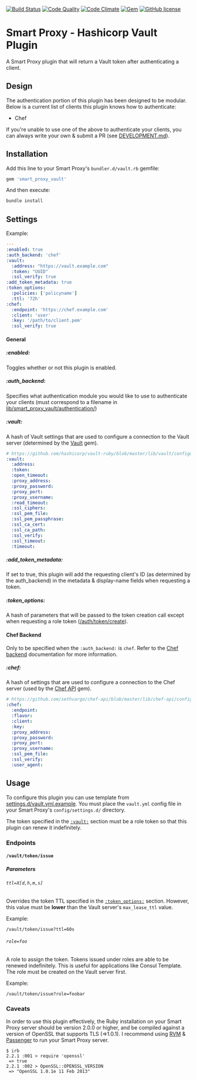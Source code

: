 [![Build Status](https://img.shields.io/travis/theforeman/smart_proxy_vault/master.svg)](https://travis-ci.org/theforeman/smart_proxy_vault)
[![Code Quality](https://img.shields.io/codeclimate/github/visioncritical/smart_proxy_vault.svg)](https://codeclimate.com/github/visioncritical/smart_proxy_vault)
[![Code Climate](https://img.shields.io/codeclimate/coverage/github/visioncritical/smart_proxy_vault.svg)](https://codeclimate.com/github/visioncritical/smart_proxy_vault/coverage)
[![Gem](https://img.shields.io/gem/v/smart_proxy_vault.svg)](https://rubygems.org/gems/smart_proxy_vault/versions)
[![GitHub license](https://img.shields.io/badge/license-GPLv3-blue.svg)](./LICENSE)


# Smart Proxy - Hashicorp Vault Plugin

A Smart Proxy plugin that will return a Vault token after authenticating a client.

## Design

The authentication portion of this plugin has been designed to be modular. Below is a current list of clients this plugin knows how to authenticate:

* Chef

If you're unable to use one of the above to authenticate your clients, you can always write your own & submit a PR (see [DEVELOPMENT.md](documentation/DEVELOPMENT.md)).

## Installation

Add this line to your Smart Proxy's `bundler.d/vault.rb` gemfile:

```ruby
gem 'smart_proxy_vault'
```

And then execute:

```bash
bundle install
```

## Settings

Example:

```yaml
---
:enabled: true
:auth_backend: 'chef'
:vault:
  :address: "https://vault.example.com"
  :token: "UUID"
  :ssl_verify: true
:add_token_metadata: true
:token_options:
  :policies: ['policyname']
  :ttl: '72h'
:chef:
  :endpoint: 'https://chef.example.com'
  :client: 'user'
  :key: '/path/to/client.pem'
  :ssl_verify: true
```

#### General

##### :enabled:

Toggles whether or not this plugin is enabled.

##### :auth_backend:

Specifies what authentication module you would like to use to authenticate your clients (must correspond to a filename in [lib/smart_proxy_vault/authentication/](lib/smart_proxy_vault/authentication/))

##### :vault:

A hash of Vault settings that are used to configure a connection to the Vault server (determined by the [Vault](https://github.com/hashicorp/vault-ruby) gem).

```yaml
# https://github.com/hashicorp/vault-ruby/blob/master/lib/vault/configurable.rb
:vault:
  :address:
  :token:
  :open_timeout:
  :proxy_address:
  :proxy_password:
  :proxy_port:
  :proxy_username:
  :read_timeout:
  :ssl_ciphers:
  :ssl_pem_file:
  :ssl_pem_passphrase:
  :ssl_ca_cert:
  :ssl_ca_path:
  :ssl_verify:
  :ssl_timeout:
  :timeout:
```

##### :add_token_metadata:

If set to true, this plugin will add the requesting client's ID (as determined by the auth_backend) in the metadata & display-name fields when requesting a token.

##### :token_options:

A hash of parameters that will be passed to the token creation call except when requesting a role token ([/auth/token/create](https://www.vaultproject.io/docs/auth/token.html)).

#### Chef Backend

Only to be specified when the `:auth_backend:` is `chef`. Refer to the [Chef backend](documentation/CHEF.md) documentation for more information.

##### :chef:

A hash of settings that are used to configure a connection to the Chef server (used by the [Chef API](https://github.com/sethvargo/chef-api) gem).

```yaml
# https://github.com/sethvargo/chef-api/blob/master/lib/chef-api/configurable.rb
:chef:
  :endpoint:
  :flavor:
  :client:
  :key:
  :proxy_address:
  :proxy_password:
  :proxy_port:
  :proxy_username:
  :ssl_pem_file:
  :ssl_verify:
  :user_agent:
```

## Usage

To configure this plugin you can use template from [settings.d/vault.yml.example](settings.d/vault.yml.example). You must place the `vault.yml` config file in your Smart Proxy's `config/settings.d/` directory.

The token specified in the [`:vault:`](#vault) section must be a role token so that this plugin can renew it indefinitely.

### Endpoints

#### `/vault/token/issue`

##### Parameters

###### `ttl=X[d,h,m,s]`

Overrides the token TTL specified in the [`:token_options:`](#token_options) section. However, this value must be **lower** than the Vault server's `max_lease_ttl` value.

Example:

`/vault/token/issue?ttl=60s`

###### `role=foo`

A role to assign the token. Tokens issued under roles are able to be renewed indefinitely. This is useful for applications like Consul Template. The role must be created on the Vault server first.

Example:

`/vault/token/issue?role=foobar`

### Caveats

In order to use this plugin effectively, the Ruby installation on your Smart Proxy server should be version 2.0.0 or higher, and be compiled against a version of OpenSSL that supports TLS (=>1.0.1). I recommend using [RVM](https://rvm.io/) & [Passenger](https://www.phusionpassenger.com) to run your Smart Proxy server.

```
$ irb
2.2.1 :001 > require 'openssl'
 => true
2.2.1 :002 > OpenSSL::OPENSSL_VERSION
 => "OpenSSL 1.0.1e 11 Feb 2013"
 ```
